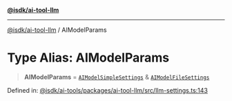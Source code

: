 [**@isdk/ai-tool-llm**](../README.md)

***

[@isdk/ai-tool-llm](../globals.md) / AIModelParams

# Type Alias: AIModelParams

> **AIModelParams** = [`AIModelSimpleSettings`](../interfaces/AIModelSimpleSettings.md) & [`AIModelFileSettings`](../interfaces/AIModelFileSettings.md)

Defined in: [@isdk/ai-tools/packages/ai-tool-llm/src/llm-settings.ts:143](https://github.com/isdk/ai-tool-llm.js/blob/d6d9893dfd318ddf757b21ff3f422c985e852178/src/llm-settings.ts#L143)
